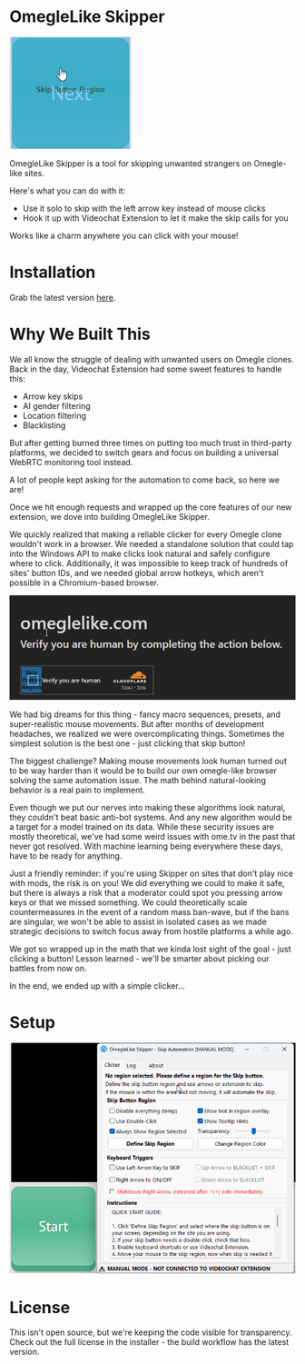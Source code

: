 # OmegleLike Skipper

![Demo](demo/next.gif)  

OmegleLike Skipper is a tool for skipping unwanted strangers on Omegle-like sites.

Here's what you can do with it:
- Use it solo to skip with the left arrow key instead of mouse clicks
- Hook it up with Videochat Extension to let it make the skip calls for you

Works like a charm anywhere you can click with your mouse!

# Installation

Grab the latest version [here](https://github.com/videochat-extension/skipper/releases).  

# Why We Built This

We all know the struggle of dealing with unwanted users on Omegle clones. Back in the day, Videochat Extension had some sweet features to handle this:
- Arrow key skips
- AI gender filtering
- Location filtering
- Blacklisting

But after getting burned three times on putting too much trust in third-party platforms, we decided to switch gears and focus on building a universal WebRTC monitoring tool instead.

A lot of people kept asking for the automation to come back, so here we are!

Once we hit enough requests and wrapped up the core features of our new extension, we dove into building OmegleLike Skipper. 

We quickly realized that making a reliable clicker for every Omegle clone wouldn't work in a browser. We needed a standalone solution that could tap into the Windows API to make clicks look natural and safely configure where to click. Additionally, it was impossible to keep track of hundreds of sites' button IDs, and we needed global arrow hotkeys, which aren't possible in a Chromium-based browser.

![Demo](demo/turnstile.gif)

We had big dreams for this thing - fancy macro sequences, presets, and super-realistic mouse movements. But after months of development headaches, we realized we were overcomplicating things. Sometimes the simplest solution is the best one - just clicking that skip button!

The biggest challenge? Making mouse movements look human turned out to be way harder than it would be to build our own omegle-like browser solving the same automation issue. The math behind natural-looking behavior is a real pain to implement.

Even though we put our nerves into making these algorithms look natural, they couldn't beat basic anti-bot systems. And any new algorithm would be a target for a model trained on its data. While these security issues are mostly theoretical, we've had some weird issues with ome.tv in the past that never got resolved. With machine learning being everywhere these days, have to be ready for anything.

Just a friendly reminder: if you're using Skipper on sites that don't play nice with mods, the risk is on you! We did everything we could to make it safe, but there is always a risk that a moderator could spot you pressing arrow keys or that we missed something. We could theoretically scale countermeasures in the event of a random mass ban-wave, but if the bans are singular, we won't be able to assist in isolated cases as we made strategic decisions to switch focus away from hostile platforms a while ago.

We got so wrapped up in the math that we kinda lost sight of the goal - just clicking a button! Lesson learned - we'll be smarter about picking our battles from now on.

In the end, we ended up with a simple clicker...

# Setup

![Demo](demo/setup.gif)

# License

This isn't open source, but we're keeping the code visible for transparency.  
Check out the full license in the installer - the build workflow has the latest version.
